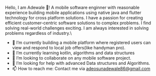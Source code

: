  Hello, I am Adewale 👋! A  mobile software enginner with reasonable experience building mobile applications using native java and flutter technology for cross platform solutions. I have a passion for creating efficient customer-centric software solutions to complex problems. I find solving real-world challenges exciting.  I am always interested in solving problems regardless of industry.\
 
 
- 🔭 I’m currently building a mobile platform where registered users can view and respond to local job offers(like handyman pro).
- 🌱 I’m currently learning kotlin, algorithms and data structures
- 👯 I’m looking to collaborate on any mobile software project.
- 🤔 I’m looking for help with advanced Data structures and Algorithms.
- 📫 How to reach me: Contact me via adeosunadewale86@gmail.com

<!--
**goldenal/goldenal** is a ✨ _special_ ✨ repository because its `README.md` (this file) appears on your GitHub profile.

Here are some ideas to get you started:

- 🔭 I’m currently working on ...
- 🌱 I’m currently learning ...
- 👯 I’m looking to collaborate on ...
- 🤔 I’m looking for help with ...
- 💬 Ask me about ...
- 📫 How to reach me: ...
- 😄 Pronouns: ...
- ⚡ Fun fact: ...
-->
